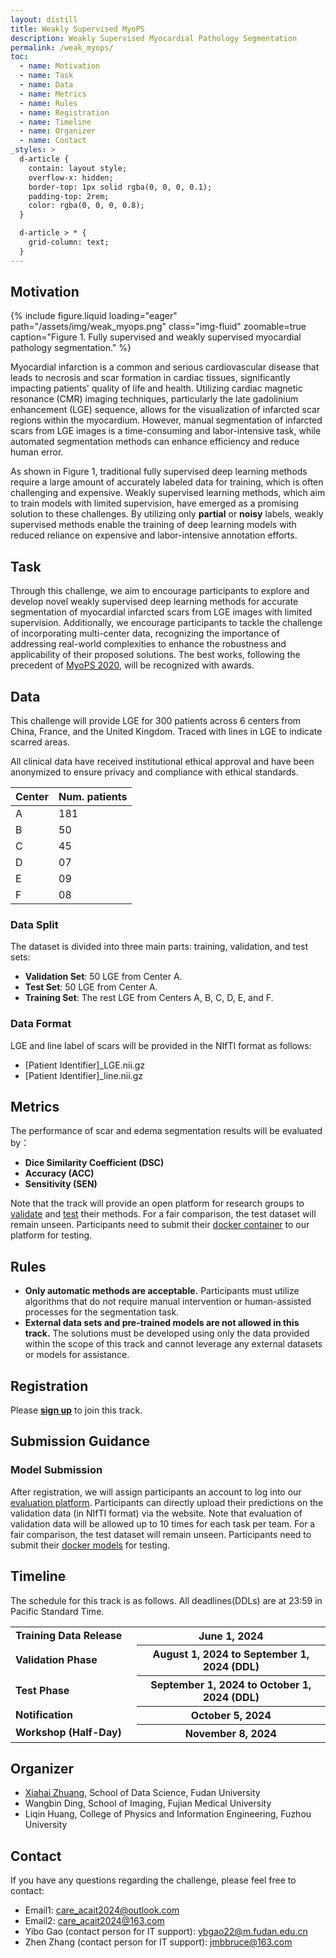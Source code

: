 ```yaml
---
layout: distill
title: Weakly Supervised MyoPS
description: Weakly Supervised Myocardial Pathology Segmentation
permalink: /weak_myops/
toc:
  - name: Motivation
  - name: Task
  - name: Data 
  - name: Metrics
  - name: Rules
  - name: Registration
  - name: Timeline
  - name: Organizer
  - name: Contact
_styles: >
  d-article {
    contain: layout style;
    overflow-x: hidden;
    border-top: 1px solid rgba(0, 0, 0, 0.1);
    padding-top: 2rem;
    color: rgba(0, 0, 0, 0.8);
  }

  d-article > * {
    grid-column: text;
  }
---
```


## Motivation
{% include figure.liquid loading="eager" path="/assets/img/weak_myops.png" class="img-fluid" zoomable=true caption="Figure 1. Fully supervised and weakly supervised myocardial pathology segmentation." %}


Myocardial infarction is a common and serious cardiovascular disease that leads to necrosis and scar formation in cardiac tissues, significantly impacting patients' quality of life and health. Utilizing cardiac magnetic resonance (CMR) imaging techniques, particularly the late gadolinium enhancement (LGE) sequence, allows for the visualization of infarcted scar regions within the myocardium. However, manual segmentation of infarcted scars from LGE images is a time-consuming and labor-intensive task, while automated segmentation methods can enhance efficiency and reduce human error. 

As shown in Figure 1, traditional fully supervised deep learning methods require a large amount of accurately labeled data for training, which is often challenging and expensive. Weakly supervised learning methods, which aim to train models with limited supervision, have emerged as a promising solution to these challenges. By utilizing only **partial** or **noisy** labels, weakly supervised methods enable the training of deep learning models with reduced reliance on expensive and labor-intensive annotation efforts. 



<!-- 
Myocardial infarction (MI) is a major cause of mortality and disability worldwide. Assessment of myocardial viability is essential in the diagnosis and treatment management of MI patients <d-cite key="myops1"></d-cite>. Multi-sequence cardiac magnetic resonance (MS-CMR) images can provide valuable myocardial pathology information, which is important for the diagnosis and treatment management of patients. As shown in Figure 1 (A), balanced steady-state free precession (bSSFP) cine sequences present clear anatomical boundaries, while late gadolinium enhancement (LGE) and T2-weighted (T2) CMR sequences visualize myocardial scar and edema of MI, respectively.
-->
## Task

Through this challenge, we aim to encourage participants to explore and develop novel weakly supervised deep learning methods for accurate segmentation of myocardial infarcted scars from LGE images with limited supervision. Additionally, we encourage participants to tackle the challenge of incorporating multi-center data, recognizing the importance of addressing real-world complexities to enhance the robustness and applicability of their proposed solutions. The best works, following the precedent of [MyoPS 2020](https://zmiclab.github.io/zxh/0/myops20/), will be recognized with awards.

<!-- 
The target of this track is to segment myocardial pathology regions, specifically scar and edema, from multi-sequence CMR data. This track seeks innovative solutions to address MyoPS using real-world multi-sequence CMR data. We encourage participants to overcome challenges such as the inclusion of multi-center data, missing sequences for some centers <d-cite key="myops2"></d-cite>, and misalignments in multi-sequence CMRs <d-cite key="myops3"></d-cite>, as illustrated in Figure 1 (B).-->

 <!--Works are evaluated based on several key criteria: **Test Results**, **Novelty of Methodologies** and **Quality of the Manuscript**.-->

<!-- The selected papers will be published in our proceedings [see previous proceedings](https://link.springer.com/book/10.1007/978-3-030-65651-5).-->

<!-- 
Topics may cover (not exclusively):
- Myocardial Pathology Segmentation
- Cardiac Anatomy Segmentation
- Multi-Sequence Image Registration
-->

## Data

This challenge will provide LGE for 300 patients across 6 centers from China, France, and the United Kingdom. Traced with lines in LGE to indicate scarred areas.



All clinical data have received institutional ethical approval and have been anonymized to ensure privacy and compliance with ethical standards. 


<table class="table table-sm table-hover border-bottom">
  <thead>
    <tr>
      <th scope="col">Center</th>
      <th scope="col">Num. patients</th>
    </tr>
  </thead>
  <tbody>
    <tr>
      <td>A</td>
      <td>181</td>
    </tr>
    <tr>
      <td>B</td>
      <td>50</td>
    </tr>
    <tr>
      <td>C</td>
      <td>45</td>
    </tr>
    <tr>
      <td>D</td>
      <td>07</td>
    </tr>
    <tr>
      <td>E</td>
      <td>09</td>
    </tr>
    <tr>
      <td>F</td>
      <td>08</td>
    </tr>
  </tbody>
</table>

### Data Split

The dataset is divided into three main parts: training, validation, and test sets:

- **Validation Set**: 50 LGE from Center A.
- **Test Set**: 50 LGE from Center A.
- **Training Set**: The rest LGE from Centers A, B, C, D, E, and F.



### Data Format
LGE and line label of scars will be provided in the NIfTI format as follows:
- [Patient Identifier]_LGE.nii.gz
- [Patient Identifier]_line.nii.gz


## Metrics

The performance of scar and edema segmentation results will be evaluated by：
- **Dice Similarity Coefficient (DSC)**
- **Accuracy (ACC)**
- **Sensitivity (SEN)**

Note that the track will provide an open platform for research groups to [validate](http://zmic.org.cn/) and [test](http://zmic.org.cn/) their methods. For a fair comparison, the test dataset will remain unseen. Participants need to submit their [docker container](http://zmic.org.cn/) to our platform for testing.

<!-- 
### Ranking

The best work, following the precedent of [MyoPS 2020](https://zmiclab.github.io/zxh/0/myops20/), will be recognized with awards. A work is assessed based on several key criteria:**Test Results**, **Ggeneralizability of Methodologies** and **Quality of the Manuscript**.

- **Test Results**: The performance of the methods as demonstrated by the test outcomes.
- **Novelty of Methodologies**: The originality and **generalizability** in the proposed methods.
- **Quality of the Manuscript**: The clarity, organization, and correctness of the written submission. The selected papers will be published in our proceedings [see previous proceedings](https://link.springer.com/book/10.1007/978-3-030-65651-5). 
- **Presentation of Their Paper**: The effectiveness of the oral or poster presentation in conveying the work.

-->

## Rules
- **Only automatic methods are acceptable.** Participants must utilize algorithms that do not require manual intervention or human-assisted processes for the segmentation task.
- **External data sets and pre-trained models are not allowed in this track.** The solutions must be developed using only the data provided within the scope of this track and cannot leverage any external datasets or models for assistance.


## Registration
Please [**sign up**](http://zmic.org.cn/care_2024/eval/register?track=Weakly_Supervised_MyoPS) to join this track.

## Submission Guidance

### Model Submission
After registration, we will assign participants an account to log into our [evaluation platform](http://zmic.org.cn/). Participants can directly upload their predictions on the validation data (in NIfTI format) via the website. Note that evaluation of validation data will be allowed up to 10 times for each task per team. For a fair comparison, the test dataset will remain unseen. Participants need to submit their [docker models](http://zmic.org.cn/) for testing.



## Timeline
The schedule for this track is as follows. All deadlines(DDLs) are at 23:59 in Pacific Standard Time.

<table class="table table-sm table-hover border-bottom">
    <tr>
    <td class="text-left"><strong>Training Data Release</strong></td>
    <th scope="row" style="width: 60%" class="text-right">June 1, 2024</th>
    </tr>
    <tr>
    <td class="text-left"><strong>Validation Phase</strong></td>
    <th scope="row" style="width: 60%" class="text-right">August 1, 2024 to September 1, 2024 (DDL)</th>
    </tr>
    <tr>
    <td class="text-left"><strong>Test Phase</strong></td>
    <th scope="row" style="width: 60%" class="text-right">September 1, 2024 to October 1, 2024 (DDL)</th>
    </tr>
    <tr>
    <td class="text-left"><strong>Notification</strong></td>
    <th scope="row" style="width: 60%" class="text-right">October 5, 2024</th>
    </tr>
    <tr>
    <td class="text-left"><strong>Workshop (Half-Day)</strong></td>
    <th scope="row" style="width: 60%" class="text-right">November 8, 2024</th>
    </tr>
</table>

## Organizer
- [Xiahai Zhuang](https://zmiclab.github.io/zxh/), School of Data Science, Fudan University
- Wangbin Ding, School of Imaging, Fujian Medical University
- Liqin Huang, College of Physics and Information Engineering, Fuzhou University

## Contact

If you have any questions regarding the challenge, please feel free to contact:

- Email1: [care_acait2024@outlook.com](mailto:care_acait2024@outlook.com)
- Email2: [care_acait2024@163.com](mailto:care_acait2024@163.com)
- Yibo Gao (contact person for IT support): ybgao22@m.fudan.edu.cn
- Zhen Zhang (contact person for IT support): jmbbruce@163.com


